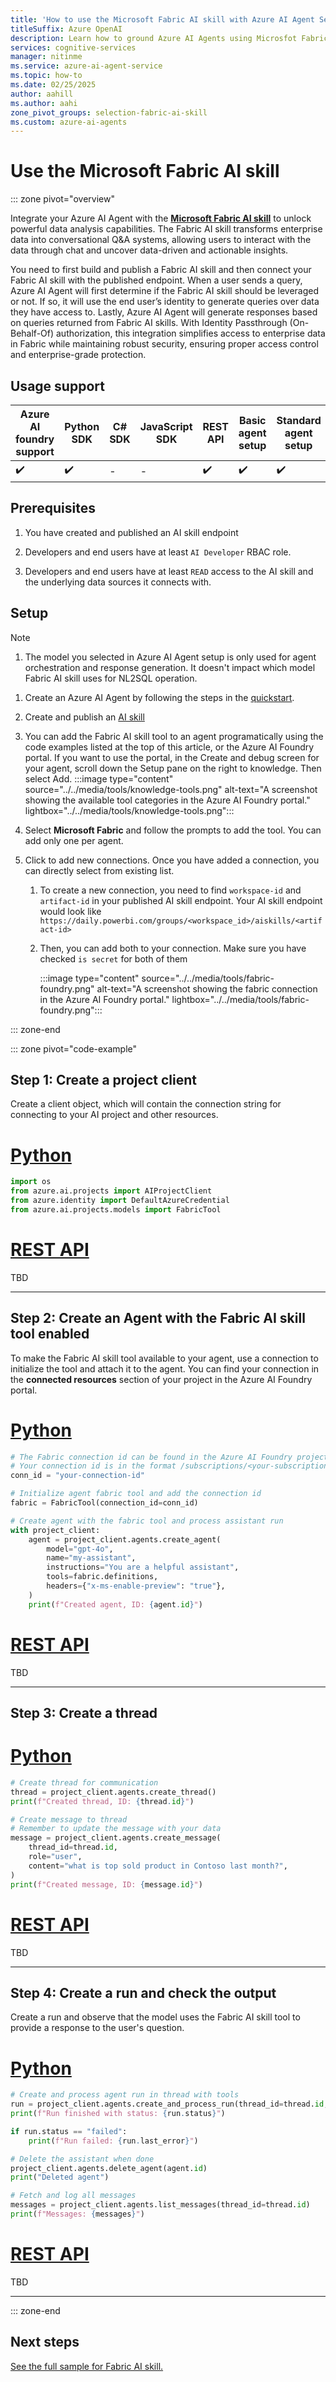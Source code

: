 ```yaml
---
title: 'How to use the Microsoft Fabric AI skill with Azure AI Agent Service'
titleSuffix: Azure OpenAI
description: Learn how to ground Azure AI Agents using Microsfot Fabric.
services: cognitive-services
manager: nitinme
ms.service: azure-ai-agent-service
ms.topic: how-to
ms.date: 02/25/2025
author: aahill
ms.author: aahi
zone_pivot_groups: selection-fabric-ai-skill
ms.custom: azure-ai-agents
---
```


# Use the Microsoft Fabric AI skill

::: zone pivot="overview"

Integrate your Azure AI Agent with the [**Microsoft Fabric AI skill**](/fabric/data-science/concept-ai-skill) to unlock powerful data analysis capabilities. The Fabric AI skill transforms enterprise data into conversational Q&A systems, allowing users to interact with the data through chat and uncover data-driven and actionable insights. 

You need to first build and publish a Fabric AI skill and then connect your Fabric AI skill with the published endpoint. When a user sends a query, Azure AI Agent will first determine if the Fabric AI skill should be leveraged or not. If so, it will use the end user’s identity to generate queries over data they have access to. Lastly, Azure AI Agent will generate responses based on queries returned from Fabric AI skills. With Identity Passthrough (On-Behalf-Of) authorization, this integration simplifies access to enterprise data in Fabric while maintaining robust security, ensuring proper access control and enterprise-grade protection. 

## Usage support

|Azure AI foundry support  | Python SDK |	C# SDK | JavaScript SDK | REST API |Basic agent setup | Standard agent setup |
|---------|---------|---------|---------|---------|---------|---------|
| ✔️ | ✔️ | - | - | ✔️ | ✔️ | ✔️ |

## Prerequisites
1. You have created and published an AI skill endpoint

1. Developers and end users have at least `AI Developer` RBAC role. 

1. Developers and end users have at least `READ` access to the AI skill and the underlying data sources it connects with.

## Setup  
> [!NOTE]
> 1. The model you selected in Azure AI Agent setup is only used for agent orchestration and response generation. It doesn't impact which model Fabric AI skill uses for NL2SQL operation.
1. Create an Azure AI Agent by following the steps in the [quickstart](../../quickstart.md).

1. Create and publish an [AI skill](/fabric/data-science/how-to-create-ai-skill)

1. You can add the Fabric AI skill tool to an agent programatically using the code examples listed at the top of this article, or the Azure AI Foundry portal. If you want to use the portal, in the Create and debug screen for your agent, scroll down the Setup pane on the right to knowledge. Then select Add.
   :::image type="content" source="../../media/tools/knowledge-tools.png" alt-text="A screenshot showing the available tool categories in the Azure AI Foundry portal." lightbox="../../media/tools/knowledge-tools.png":::

1. Select **Microsoft Fabric** and follow the prompts to add the tool. You can add only one per agent.

1. Click to add new connections. Once you have added a connection, you can directly select from existing list.
   1. To create a new connection, you need to find `workspace-id` and `artifact-id` in your published AI skill endpoint. Your AI skill endpoint would look like `https://daily.powerbi.com/groups/<workspace_id>/aiskills/<artifact-id>`

   1. Then, you can add both to your connection. Make sure you have checked `is secret` for both of them
   
        :::image type="content" source="../../media/tools/fabric-foundry.png" alt-text="A screenshot showing the fabric connection in the Azure AI Foundry portal." lightbox="../../media/tools/fabric-foundry.png":::

::: zone-end

::: zone pivot="code-example"
## Step 1: Create a project client

Create a client object, which will contain the connection string for connecting to your AI project and other resources.

# [Python](#tab/python)

```python
import os
from azure.ai.projects import AIProjectClient
from azure.identity import DefaultAzureCredential
from azure.ai.projects.models import FabricTool
```

# [REST API](#tab/rest)

TBD

---

## Step 2: Create an Agent with the Fabric AI skill tool enabled

To make the Fabric AI skill tool available to your agent, use a connection to initialize the tool and attach it to the agent. You can find your connection in the **connected resources** section of your project in the Azure AI Foundry portal.

# [Python](#tab/python)

```python
# The Fabric connection id can be found in the Azure AI Foundry project as a property of the Fabric tool
# Your connection id is in the format /subscriptions/<your-subscription-id>/resourceGroups/<your-resource-group>/providers/Microsoft.MachineLearningServices/workspaces/<your-project-name>/connections/<your-fabric-connection-name>
conn_id = "your-connection-id"

# Initialize agent fabric tool and add the connection id
fabric = FabricTool(connection_id=conn_id)

# Create agent with the fabric tool and process assistant run
with project_client:
    agent = project_client.agents.create_agent(
        model="gpt-4o",
        name="my-assistant",
        instructions="You are a helpful assistant",
        tools=fabric.definitions,
        headers={"x-ms-enable-preview": "true"},
    )
    print(f"Created agent, ID: {agent.id}")
```

# [REST API](#tab/rest)

TBD

---

## Step 3: Create a thread

# [Python](#tab/python)

```python
# Create thread for communication
thread = project_client.agents.create_thread()
print(f"Created thread, ID: {thread.id}")

# Create message to thread
# Remember to update the message with your data
message = project_client.agents.create_message(
    thread_id=thread.id,
    role="user",
    content="what is top sold product in Contoso last month?",
)
print(f"Created message, ID: {message.id}")
```
# [REST API](#tab/rest)

TBD

---

## Step 4: Create a run and check the output

Create a run and observe that the model uses the Fabric AI skill tool to provide a response to the user's question.

# [Python](#tab/python)

```python
# Create and process agent run in thread with tools
run = project_client.agents.create_and_process_run(thread_id=thread.id, assistant_id=agent.id)
print(f"Run finished with status: {run.status}")

if run.status == "failed":
    print(f"Run failed: {run.last_error}")

# Delete the assistant when done
project_client.agents.delete_agent(agent.id)
print("Deleted agent")

# Fetch and log all messages
messages = project_client.agents.list_messages(thread_id=thread.id)
print(f"Messages: {messages}")
```
# [REST API](#tab/rest)

TBD

---

::: zone-end

## Next steps

[See the full sample for Fabric AI skill.](https://github.com/Azure/azure-sdk-for-python/blob/main/sdk/ai/azure-ai-projects/samples/agents/sample_agents_fabric.py)
